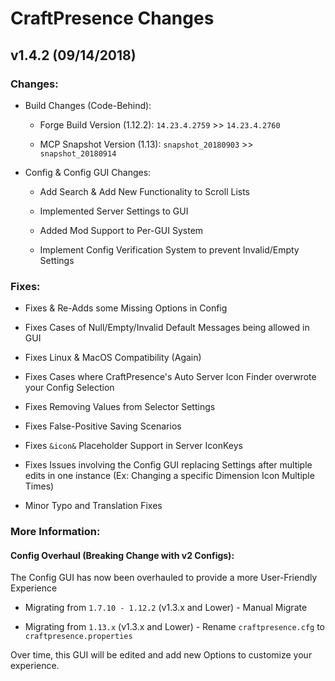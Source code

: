 # CraftPresence Changes

## v1.4.2 (09/14/2018)

### Changes:

* Build Changes (Code-Behind):

  * Forge Build Version (1.12.2): `14.23.4.2759` >> `14.23.4.2760`

  * MCP Snapshot Version (1.13): `snapshot_20180903` >> `snapshot_20180914`

* Config & Config GUI Changes:

  * Add Search & Add New Functionality to Scroll Lists

  * Implemented Server Settings to GUI

  * Added Mod Support to Per-GUI System

  * Implement Config Verification System to prevent Invalid/Empty Settings

### Fixes:

* Fixes & Re-Adds some Missing Options in Config

* Fixes Cases of Null/Empty/Invalid Default Messages being allowed in GUI

* Fixes Linux & MacOS Compatibility (Again)

* Fixes Cases where CraftPresence's Auto Server Icon Finder overwrote your Config Selection

* Fixes Removing Values from Selector Settings

* Fixes False-Positive Saving Scenarios

* Fixes `&icon&` Placeholder Support in Server IconKeys

* Fixes Issues involving the Config GUI replacing Settings after multiple edits in one instance (Ex: Changing a specific Dimension Icon Multiple Times)

* Minor Typo and Translation Fixes

### More Information:

#### Config Overhaul (Breaking Change with v2 Configs):

The Config GUI has now been overhauled to provide a more User-Friendly Experience

* Migrating from `1.7.10 - 1.12.2` (v1.3.x and Lower) - Manual Migrate

* Migrating from `1.13.x` (v1.3.x and Lower) - Rename `craftpresence.cfg` to `craftpresence.properties`

Over time, this GUI will be edited and add new Options to customize your experience.
